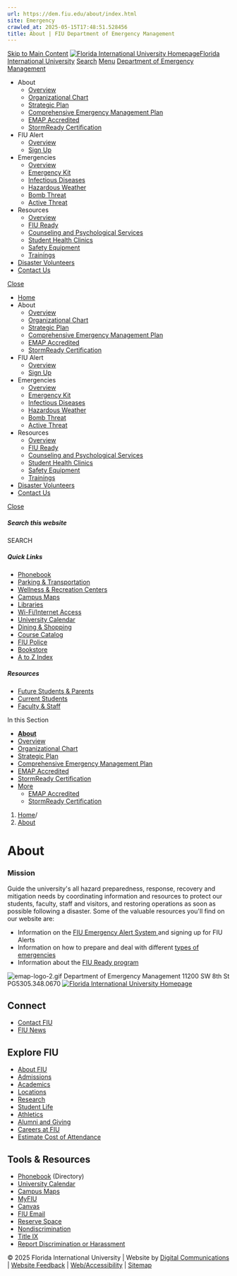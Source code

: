 ```yaml
---
url: https://dem.fiu.edu/about/index.html
site: Emergency
crawled_at: 2025-05-15T17:48:51.528456
title: About | FIU Department of Emergency Management
---
```


[Skip to Main Content](https://dem.fiu.edu/about/index.html#main-content)
[![Florida International University Homepage](https://digicdn.fiu.edu/core/_assets/images/logo-top.svg)Florida International University](https://www.fiu.edu/)
[Search](https://dem.fiu.edu/about/index.html)
[Menu](https://dem.fiu.edu/about/index.html)
[Department of Emergency Management](https://dem.fiu.edu/index.html)
  * About
    * [Overview](https://dem.fiu.edu/about/index.html)
    * [Organizational Chart](https://dem.fiu.edu/about/organizational-chart/index.html)
    * [Strategic Plan](https://dem.fiu.edu/about/strategic-plan/index.html)
    * [Comprehensive Emergency Management Plan](https://dem.fiu.edu/about/comprehensive-emergency-management-plan/index.html)
    * [EMAP Accredited ](https://dem.fiu.edu/about/emap-accredited/index.html)
    * [StormReady Certification](https://dem.fiu.edu/about/stormready-certification1/index.html)
  * FIU Alert
    * [Overview](https://dem.fiu.edu/fiu-alert/index.html)
    * [Sign Up](https://dem.fiu.edu/fiu-alert/sign-up/index.html)
  * Emergencies
    * [Overview](https://dem.fiu.edu/emergencies/index.html)
    * [Emergency Kit](https://dem.fiu.edu/emergencies/emergency-kit/index.html)
    * [Infectious Diseases](https://dem.fiu.edu/emergencies/pandemics/index.html)
    * [Hazardous Weather](https://dem.fiu.edu/emergencies/hazardous-weather/index.html)
    * [Bomb Threat](https://dem.fiu.edu/emergencies/bomb-threat/index.html)
    * [Active Threat](https://dem.fiu.edu/emergencies/active-threat/index.html)
  * Resources
    * [Overview](https://dem.fiu.edu/resources/index.html)
    * [FIU Ready](https://dem.fiu.edu/resources/fiu-ready/index.html)
    * [Counseling and Psychological Services](https://dem.fiu.edu/resources/counseling-and-psychological-services/index.html)
    * [Student Health Clinics](https://dem.fiu.edu/resources/student-health-services/index.html)
    * [Safety Equipment](https://dem.fiu.edu/resources/safety-equipment/index.html)
    * [Trainings](https://dem.fiu.edu/resources/training/index.html)
  * [Disaster Volunteers](https://dem.fiu.edu/disaster-volunteers/index.html)
  * [Contact Us](https://dem.fiu.edu/contact-us/index.html)


[Close](https://dem.fiu.edu/about/index.html)
  * [Home](https://dem.fiu.edu/index.html)
  * About
    * [Overview](https://dem.fiu.edu/about/index.html)
    * [Organizational Chart](https://dem.fiu.edu/about/organizational-chart/index.html)
    * [Strategic Plan](https://dem.fiu.edu/about/strategic-plan/index.html)
    * [Comprehensive Emergency Management Plan](https://dem.fiu.edu/about/comprehensive-emergency-management-plan/index.html)
    * [EMAP Accredited ](https://dem.fiu.edu/about/emap-accredited/index.html)
    * [StormReady Certification](https://dem.fiu.edu/about/stormready-certification1/index.html)
  * FIU Alert
    * [Overview](https://dem.fiu.edu/fiu-alert/index.html)
    * [Sign Up](https://dem.fiu.edu/fiu-alert/sign-up/index.html)
  * Emergencies
    * [Overview](https://dem.fiu.edu/emergencies/index.html)
    * [Emergency Kit](https://dem.fiu.edu/emergencies/emergency-kit/index.html)
    * [Infectious Diseases](https://dem.fiu.edu/emergencies/pandemics/index.html)
    * [Hazardous Weather](https://dem.fiu.edu/emergencies/hazardous-weather/index.html)
    * [Bomb Threat](https://dem.fiu.edu/emergencies/bomb-threat/index.html)
    * [Active Threat](https://dem.fiu.edu/emergencies/active-threat/index.html)
  * Resources
    * [Overview](https://dem.fiu.edu/resources/index.html)
    * [FIU Ready](https://dem.fiu.edu/resources/fiu-ready/index.html)
    * [Counseling and Psychological Services](https://dem.fiu.edu/resources/counseling-and-psychological-services/index.html)
    * [Student Health Clinics](https://dem.fiu.edu/resources/student-health-services/index.html)
    * [Safety Equipment](https://dem.fiu.edu/resources/safety-equipment/index.html)
    * [Trainings](https://dem.fiu.edu/resources/training/index.html)
  * [Disaster Volunteers](https://dem.fiu.edu/disaster-volunteers/index.html)
  * [Contact Us](https://dem.fiu.edu/contact-us/index.html)


[ Close ](https://dem.fiu.edu/about/index.html)
##### Search this website
SEARCH
##### Quick Links
  * [ Phonebook](https://phonebook.fiu.edu)
  * [ Parking & Transportation](https://parking.fiu.edu/)
  * [ Wellness & Recreation Centers](https://dasa.fiu.edu/all-departments/wellness-recreation-centers/)
  * [ Campus Maps](http://campusmaps.fiu.edu/)
  * [ Libraries](https://library.fiu.edu/)
  * [ Wi-Fi/Internet Access](https://network.fiu.edu/)
  * [ University Calendar](https://calendar.fiu.edu/)
  * [ Dining & Shopping](https://shop.fiu.edu/)
  * [ Course Catalog](https://catalog.fiu.edu/)
  * [ FIU Police](https://police.fiu.edu/)
  * [ Bookstore](https://shop.fiu.edu/retail/barnes-noble/course-materials/)
  * [ A to Z Index](https://www.fiu.edu/atoz/index.html)


##### Resources
  * [ Future Students & Parents](https://www.fiu.edu/information-for/future-students-parents.html)
  * [ Current Students](https://www.fiu.edu/information-for/current-students.html)
  * [ Faculty & Staff](https://www.fiu.edu/information-for/faculty-staff.html)


In this Section
  * **[About](https://dem.fiu.edu/about/index.html)**
  * [ Overview](https://dem.fiu.edu/about/index.html)
  * [Organizational Chart](https://dem.fiu.edu/about/organizational-chart/index.html)
  * [Strategic Plan](https://dem.fiu.edu/about/strategic-plan/index.html)
  * [Comprehensive Emergency Management Plan](https://dem.fiu.edu/about/comprehensive-emergency-management-plan/index.html)
  * [EMAP Accredited ](https://dem.fiu.edu/about/emap-accredited/index.html)
  * [StormReady Certification](https://dem.fiu.edu/about/stormready-certification1/index.html)
  * [More](https://dem.fiu.edu/about/index.html)
    * [EMAP Accredited ](https://dem.fiu.edu/about/emap-accredited/index.html)
    * [StormReady Certification](https://dem.fiu.edu/about/stormready-certification1/index.html)


  1. [Home](https://dem.fiu.edu/index.html)/
  2. [About](https://dem.fiu.edu/about/index.html)


# About
### Mission
Guide the university's all hazard preparedness, response, recovery and mitigation needs by coordinating information and resources to protect our students, faculty, staff and visitors, and restoring operations as soon as possible following a disaster.
Some of the valuable resources you'll find on our website are:
  * Information on the [FIU Emergency Alert System ](https://dem.fiu.edu/fiu-alert/index.html)and signing up for FIU Alerts
  * Information on how to prepare and deal with different [types of emergencies](https://dem.fiu.edu/emergencies/index.html "Types of Emergencies")
  * Information about the [FIU Ready program](https://dem.fiu.edu/resources/fiu-ready/index.html)


![emap-logo-2.gif](https://dem.fiu.edu/about/emap-logo-2.gif)
Department of Emergency Management
11200 SW 8th St PG5305.348.0670
[ ![Florida International University Homepage](https://digicdn.fiu.edu/core/_assets/images/footer-logo.svg) ](https://www.fiu.edu/)
## Connect
  * [Contact FIU](https://www.fiu.edu/about/contact-us/index.html)
  * [FIU News](https://news.fiu.edu/)


## Explore FIU
  * [About FIU](https://www.fiu.edu/about/index.html)
  * [Admissions](https://www.fiu.edu/admissions/index.html)
  * [Academics](https://www.fiu.edu/academics/index.html)
  * [Locations](https://www.fiu.edu/locations/index.html)
  * [Research](https://www.fiu.edu/research/index.html)
  * [Student Life](https://www.fiu.edu/student-life/index.html)
  * [Athletics](https://www.fiu.edu/athletics/index.html)
  * [Alumni and Giving](https://www.fiu.edu/alumni-and-giving/index.html)
  * [Careers at FIU](https://hr.fiu.edu/careers/)
  * [Estimate Cost of Attendance](https://onestop.fiu.edu/finances/estimate-your-costs/)


## Tools & Resources
  * [Phonebook](https://phonebook.fiu.edu) (Directory)
  * [University Calendar](https://calendar.fiu.edu/)
  * [Campus Maps](https://campusmaps.fiu.edu/)
  * [MyFIU](https://my.fiu.edu/)
  * [Canvas](https://canvas.fiu.edu)
  * [FIU Email](http://mail.fiu.edu/)
  * [Reserve Space](https://centralreservations.fiu.edu/)
  * [Nondiscrimination](https://ace.fiu.edu/civil-rights/harassment-and-discrimination/)
  * [Title IX](https://ace.fiu.edu/title-ix/)
  * [Report Discrimination or Harassment](https://report.fiu.edu/)


© 2025 Florida International University  | Website by [Digital Communications](https://stratcomm.fiu.edu/digital-print/websites/) | [Website Feedback](https://webforms.fiu.edu/view.php?id=370774&element_5=https://dem.fiu.edu/about/index.html) | [Web/Accessibility](https://accessibility.fiu.edu/) | [Sitemap](https://dem.fiu.edu/sitemap.html)
